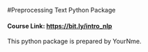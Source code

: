 #Preprocessing Text Python Package

#### Course Link: https://bit.ly/intro_nlp

This python package is prepared by YourNme.